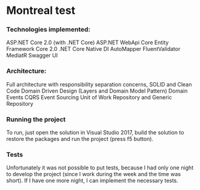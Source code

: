 # Montreal test

### Technologies implemented:
ASP.NET Core 2.0 (with .NET Core)
ASP.NET WebApi Core
Entity Framework Core 2.0
.NET Core Native DI
AutoMapper
FluentValidator
MediatR
Swagger UI

### Architecture:
Full architecture with responsibility separation concerns, SOLID and Clean Code
Domain Driven Design (Layers and Domain Model Pattern)
Domain Events
CQRS
Event Sourcing
Unit of Work
Repository and Generic Repository

### Running the project
To run, just open the solution in Visual Studio 2017, build the solution to restore the packages and run the project (press f5 button).


### Tests
Unfortunately it was not possible to put tests, because I had only one night to develop the project (since I work during the week and the time was short). If I have one more night, I can implement the necessary tests.
